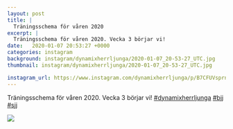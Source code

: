 ```yaml
---
layout: post
title: |
  Träningsschema för våren 2020
excerpt: |
  Träningsschema för våren 2020. Vecka 3 börjar vi!   
date:   2020-01-07 20:53:27 +0000
categories: instagram
background: instagram/dynamixherrljunga/2020-01-07_20-53-27_UTC.jpg
thumbnail: instagram/dynamixherrljunga/2020-01-07_20-53-27_UTC.jpg

instagram_url: https://www.instagram.com/dynamixherrljunga/p/B7CFUVsprnJ
---
```

Träningsschema för våren 2020. Vecka 3 börjar vi! [#dynamixherrljunga](https://www.instagram.com/explore/tags/dynamixherrljunga/) [#bjj](https://www.instagram.com/explore/tags/bjj/) [#sjj](https://www.instagram.com/explore/tags/sjj/)



<img src='{{ site.baseurl }}/instagram/dynamixherrljunga/2020-01-07_20-53-27_UTC.jpg' class='img-fluid' />
